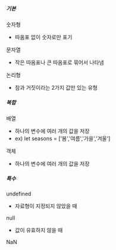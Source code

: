
##### 기본
숫자형
- 따옴표 없이 숫자로만 표기

문자열
- 작은 따옴표나 큰 따옴표로 묶어서 나타냄

논리형
- 참과 거짓이라는 2가지 값만 있는 유형
##### 복합
배열
- 하나의 변수에 여러 개의 값을 저장
- ex) let seasons = \['봄','여름','가을','겨울']

객체
- 하나의 변수에 여러 개의 값을 저장

##### 특수
undefined
- 자료형이 지정되지 않았을 때

null
- 값이 유효하지 않을 때

NaN
